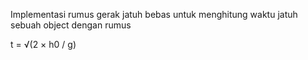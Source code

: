 Implementasi rumus gerak jatuh bebas untuk menghitung waktu jatuh sebuah object dengan rumus

t = √(2 × h0 / g)
